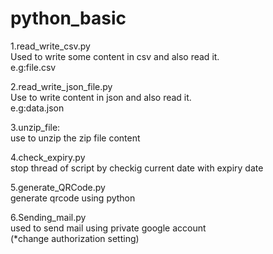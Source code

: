 # python_basic

1.read_write_csv.py<br>
Used to write some content in csv and also read it.<br>
e.g:file.csv<br>

2.read_write_json_file.py<br>
Use to write content in json and also read it.<br>
e.g:data.json<br>

3.unzip_file:<br>
use to unzip the zip file content<br>

4.check_expiry.py<br>
stop thread of script by checkig current date with expiry date<br>

5.generate_QRCode.py<br>
generate qrcode using python

6.Sending_mail.py<br>
used to send mail using private google account<br>
(*change authorization setting)

